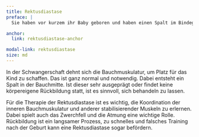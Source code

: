 ```yaml
---
title: Rektusdiastase
preface: |
  Sie haben vor kurzem ihr Baby geboren und haben einen Spalt im Bindegewebe der Bauchmuskulatur?

anchor:
  link: rektusdiastase-anchor

modal-link: rektusdiastase
size: md
---
```


In der Schwangerschaft dehnt sich die Bauchmuskulatur, um Platz für das Kind zu schaffen.
Das ist ganz normal und notwendig. Dabei entsteht ein Spalt in der Bauchmitte.
Ist dieser sehr ausgeprägt oder findet keine körpereigene Rückbildung statt, ist es sinnvoll, sich behandeln zu lassen.

Für die Therapie der Rektusdiastase ist es wichtig, die Koordination der inneren Bauchmuskulatur und anderer stabilisierender Muskeln zu erlernen.
Dabei spielt auch das Zwerchfell und die Atmung eine wichtige Rolle.
Rückbildung ist ein langsamer Prozess, zu schnelles und falsches Training nach der Geburt kann eine Rektusdiastase sogar befördern.
